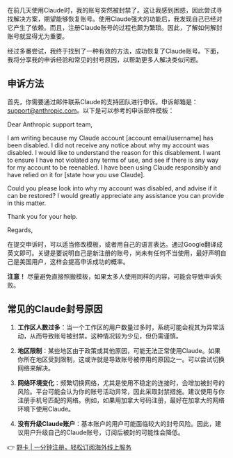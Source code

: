 在前几天使用Claude时，我的账号突然被封禁了。这让我感到困惑，因此尝试寻找解决方案，期望能够恢复账号。使用Claude强大的功能后，我发现自己已经对它产生了依赖。而且，注册Claude账号的过程也颇为繁琐。因此，了解如何解封账号就显得尤为重要。

经过多番尝试，我终于找到了一种有效的方法，成功恢复了Claude账号。下面，我将分享我的申诉经验和常见的封号原因，以帮助更多人解决类似问题。

## 申诉方法

首先，你需要通过邮件联系Claude的支持团队进行申诉。申诉邮箱是：support@anthropic.com。以下是可以参考的申诉邮件模板：


Dear Anthropic support team,

I am writing because my Claude account [account email/username] has been disabled. I did not receive any notice about why my account was disabled. I would like to understand the reason for this disablement. I want to ensure I have not violated any terms of use, and see if there is any way for my account to be reenabled. I have been using Claude responsibly and have relied on it for [state how you use Claude].

Could you please look into why my account was disabled, and advise if it can be restored? I would greatly appreciate any assistance you can provide in this matter.

Thank you for your help.

Regards,


在提交申诉时，可以适当修改模板，或者用自己的语言表达。通过Google翻译成英文即可。关键是要说明自己是新注册的账号，尚未有任何不当使用，最好声明自己是美国用户，这样会提高申诉成功的概率。

**注意！** 尽量避免直接照搬模板，如果太多人使用同样的内容，可能会导致申诉失败。

## 常见的Claude封号原因

1. **工作区人数过多**：当一个工作区的用户数量过多时，系统可能会视其为异常活动，从而导致账号被封禁。这种情况较为少见，但仍需谨慎。

2. **地区限制**：某些地区由于政策或其他原因，可能无法正常使用Claude。如果你所在地区受到限制，这或许就是导致账号被停用的原因之一。可以尝试切换网络来解决。

3. **网络环境变化**：频繁切换网络，尤其是使用不稳定的连接时，会增加被封号的风险。平台可能会认为你的账号活动异常，因此采取封禁措施。建议使用与你注册手机号匹配的网络。例如，如果用加拿大号码注册，最好在加拿大的网络环境下使用Claude。

4. **没有升级Claude账户**：基本账户的用户可能面临较大的封号风险。因此，建议用户升级自己的Claude账号，订阅后被封的可能性会降低。

👉 [野卡 | 一分钟注册，轻松订阅海外线上服务](https://bit.ly/bewildcard)